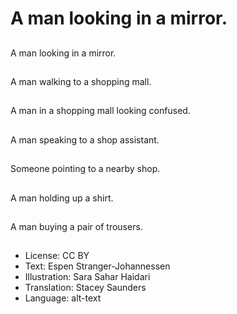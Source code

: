 # A man looking in a mirror.

##
A man looking in a mirror.

##
A man walking to a shopping mall.

##
A man in a shopping mall looking confused.

##
A man speaking to a shop assistant.

##
Someone pointing to a nearby shop.

##
A man holding up a shirt.

##
A man buying a pair of trousers.

##
* License: CC BY
* Text: Espen Stranger-Johannessen
* Illustration: Sara Sahar Haidari
* Translation: Stacey Saunders
* Language: alt-text

